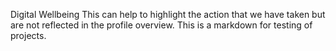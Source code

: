 Digital Wellbeing
This can help to highlight the action that we have taken but are not reflected in the profile overview.
This is a markdown for testing of projects. 
 


